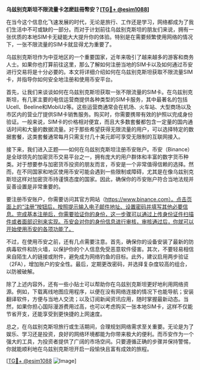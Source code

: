 **乌兹别克斯坦不限流量卡怎麽註冊幣安？[[TG💪+ @esim1088](https://t.me/s/esim1088)]**

在当今这个信息化飞速发展的时代，无论是旅行、工作还是学习，网络都成为了我们生活中不可或缺的一部分。而对于计划前往乌兹别克斯坦的朋友们来说，拥有一张优质的本地SIM卡无疑能大大提升你的体验。特别是在需要频繁使用网络的情况下，一张不限流量的SIM卡就显得尤为重要了。

乌兹别克斯坦作为中亚地区的一个重要国家，近年来吸引了越来越多的游客和商务人士。如果你也打算前往这里，那么了解如何注册当地的SIM卡以及如何通过币安进行交易将是十分必要的。本文将详细介绍如何在乌兹别克斯坦获取不限流量SIM卡，并指导你如何安全地注册和使用币安平台。

首先，让我们来谈谈如何在乌兹别克斯坦获取一张不限流量的SIM卡。在乌兹别克斯坦，有几家主要的电信运营商提供各种类型的SIM卡服务，其中最著名的包括Ucell、Beeline和MobiUz等。这些运营商通常会在机场、火车站、大型商场以及市区内的营业厅提供SIM卡销售服务。购买时，你需要携带有效的护照以完成身份验证。一般来说，SIM卡的价格相对便宜，而且大多数套餐都包含一定量的国内通话时间和大量的数据流量。对于那些希望获得无限流量的用户，可以选择特定的数据套餐，这类套餐通常每月只需支付几十美元即可享受无限制的互联网接入。

接下来，我们进入正题——如何在乌兹别克斯坦注册币安账户。币安（Binance）是全球领先的加密货币交易平台之一，拥有庞大的用户群体和丰富的数字货币种类。对于想要参与加密货币投资的朋友而言，币安是一个非常值得信赖的选择。然而，在不同国家和地区使用币安可能会遇到一些限制或障碍，尤其是在像乌兹别克斯坦这样对加密货币持谨慎态度的国家。因此，确保你的币安账户符合当地法规并妥善设置是非常重要的。

要注册币安账户，你需要访问其官方网站（https://www.binance.com）。点击页面上的“注册”按钮后，按照提示输入电子邮件地址、设置密码并填写其他必要信息。完成基本注册后，你需要验证你的身份，这一步骤可以通过上传身份证件扫描件或者面部识别来实现。币安会对你的身份信息进行审核，审核通过后，你就可以开始使用币安的各项功能了。

不过，在使用币安之前，还有几点需要注意。首先，确保你的设备安装了最新的防病毒软件和防火墙，以保护你的个人信息免受恶意软件侵害。其次，不要轻易相信来自陌生人的链接或附件，避免成为网络钓鱼的目标。此外，建议启用两步验证（2FA），增加账户的安全性。最后，定期更改密码，并选择复杂度较高的组合，以防被破解。

除了上述内容外，还有一些小贴士可以帮助你在乌兹别克斯坦更好地利用网络资源。例如，下载离线地图应用程序，以便在没有网络连接的情况下也能导航；安装翻译软件，方便与当地人交流；以及订阅新闻资讯应用，随时掌握最新动态。当然，如果你担心国际漫游费用过高，也可以考虑购买一张本地SIM卡，这样不仅能节省开支，还能享受到更快捷的上网速度。

总之，在乌兹别克斯坦旅行或生活期间，合理规划网络需求至关重要。无论是为了娱乐、学习还是投资，良好的网络环境都能为你带来极大的便利。而币安作为一个强大的工具，为投资者提供了广阔的市场空间。只要遵循正确的步骤并保持警惕，你就能顺利地在乌兹别克斯坦开启一段愉快且富有成效的旅程。

[[TG💪+ @esim1088](https://t.me/s/esim1088) ![Image](https://i.postimg.cc/4NQfJmqS/Snipaste-2025-05-13-00-14-12.png)]